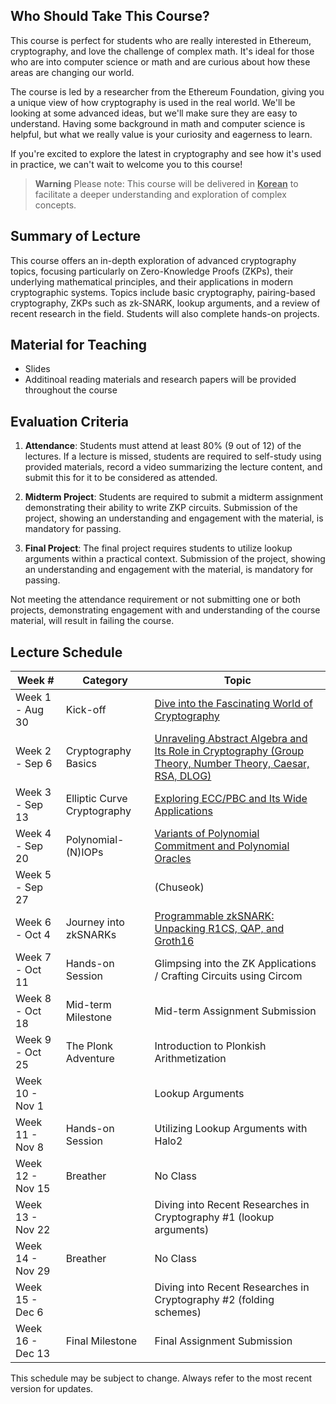## Who Should Take This Course?

This course is perfect for students who are really interested in Ethereum, cryptography, and love the challenge of complex math. It's ideal for those who are into computer science or math
and are curious about how these areas are changing our world.

The course is led by a researcher from the Ethereum Foundation, giving you a unique view of how cryptography is used in the real world. We'll be looking at some advanced ideas, but we'll make sure they are easy to understand. Having some background in math and computer science is helpful, but what we really value is your curiosity and eagerness to learn.

If you're excited to explore the latest in cryptography and see how it's used in practice, we can't wait to welcome you to this course!

> **Warning**
> Please note: This course will be delivered in **<u>Korean</u>** to facilitate a deeper understanding and exploration of complex concepts.


## Summary of Lecture

This course offers an in-depth exploration of advanced cryptography topics, focusing particularly on Zero-Knowledge Proofs (ZKPs), their underlying mathematical principles, and their applications in modern cryptographic systems. Topics include basic cryptography, pairing-based cryptography, ZKPs such as zk-SNARK, lookup arguments, and a review of recent research in the field. Students will also complete hands-on projects.

## Material for Teaching

* Slides
* Additinoal reading materials and research papers will be provided throughout the course

## Evaluation Criteria

1. **Attendance**: Students must attend at least 80% (9 out of 12) of the lectures. If a lecture is missed, students are required to self-study using provided materials, record a video summarizing the lecture content, and submit this for it to be considered as attended.

1. **Midterm Project**: Students are required to submit a midterm assignment demonstrating their ability to write ZKP circuits. Submission of the project, showing an understanding and engagement with the material, is mandatory for passing.

1. **Final Project**: The final project requires students to utilize lookup arguments within a practical context. Submission of the project, showing an understanding and engagement with the material, is mandatory for passing.

Not meeting the attendance requirement or not submitting one or both projects, demonstrating engagement with and understanding of the course material, will result in failing the course.


## Lecture Schedule

| Week # | Category | Topic |
|--------------|----------|-------|
| Week 1 - Aug 30 | Kick-off | [Dive into the Fascinating World of Cryptography](./lecture-00/index.html) |
| Week 2 - Sep 6 | Cryptography Basics | [Unraveling Abstract Algebra and Its Role in Cryptography (Group Theory, Number Theory, Caesar, RSA, DLOG)](./lecture-01/index.html) |
| Week 3 - Sep 13 | Elliptic Curve Cryptography | [Exploring ECC/PBC and Its Wide Applications](./lecture-02/index.html) |
| Week 4 - Sep 20 | Polynomial-(N)IOPs | [Variants of Polynomial Commitment and Polynomial Oracles](./lecture-03/index.html) |
| Week 5 - Sep 27 | | (Chuseok) |
| Week 6 - Oct 4 | Journey into zkSNARKs | [Programmable zkSNARK: Unpacking R1CS, QAP, and Groth16](./lecture-04/index.html) |
| Week 7 - Oct 11 | Hands-on Session | Glimpsing into the ZK Applications /  Crafting Circuits using Circom |
| Week 8 - Oct 18 | Mid-term Milestone | Mid-term Assignment Submission |
| Week 9 - Oct 25 | The Plonk Adventure | Introduction to Plonkish Arithmetization |
| Week 10 - Nov 1 | | Lookup Arguments |
| Week 11 - Nov 8 | Hands-on Session | Utilizing Lookup Arguments with Halo2 |
| Week 12 - Nov 15 | Breather | No Class |
| Week 13 - Nov 22 | | Diving into Recent Researches in Cryptography #1 (lookup arguments) |
| Week 14 - Nov 29 | Breather | No Class |
| Week 15 - Dec 6 | | Diving into Recent Researches in Cryptography #2 (folding schemes) |
| Week 16 - Dec 13 | Final Milestone | Final Assignment Submission |

This schedule may be subject to change. Always refer to the most recent version for updates.

